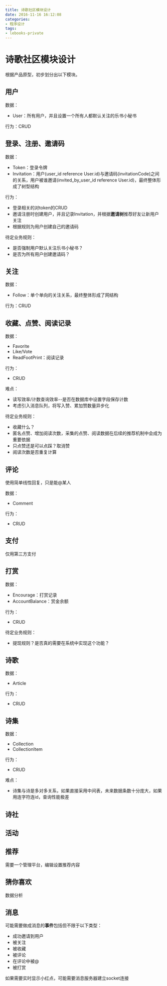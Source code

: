 ```yaml
---
title: 诗歌社区模块设计
date: 2016-11-16 16:12:08
categories: 
- 程序设计
tags:
- lebooks-private
---
```


# 诗歌社区模块设计

根据产品原型，初步划分出以下模块。

## 用户

数据：
* User：所有用户，并且设置一个所有人都默认关注的乐书小秘书

行为：CRUD

## 登录、注册、邀请码

数据：
* Token：登录令牌
* Invitation：用户(user_id reference User.id)与邀请码(invitationCode)之间的关系，用户被谁邀请(invited_by_user_id reference User.id)，最终整体形成了树型结构

行为：
* 登录相关的对token的CRUD
* 邀请注册时创建用户，并且记录Invitation，并根据**邀请树**推荐好友让新用户关注
* 根据规则为用户创建自己的邀请码

待定业务规则：
* 是否强制用户默认关注乐书小秘书？
* 是否为所有用户创建邀请码？

## 关注

数据：
* Follow：单个单向的关注关系，最终整体形成了网结构

行为：CRUD

## 收藏、点赞、阅读记录

数据：
* Favorite
* Like/Vote
* ReadFootPrint：阅读记录

行为：
* CRUD

难点：
* 读写效率/计数查询效率--是否在数据库中设置字段保存计数
* 考虑引入消息队列，将写入赞、累加赞数量异步化

待定业务规则：
* 收藏什么？
* 匿名点赞、增加阅读次数，采集的点赞、阅读数据在后续的推荐机制中会成为重要依据
* 只点赞还是可以点踩？取消赞
* 阅读次数是否重复计算

## 评论

使用简单线性回复，只是能@某人

数据：
* Comment

行为：
* CRUD

## 支付

仅用第三方支付

## 打赏

数据：
* Encourage：打赏记录
* AccountBalance：赏金余额

行为：
* CRUD

待定业务规则：
* 提现规则？是否真的需要在系统中实现这个功能？

## 诗歌

数据：
* Article

行为：
* CRUD

## 诗集

数据：
* Collection
* CollectionItem

行为：
* CRUD

难点：
* 诗集与诗是多对多关系，如果直接采用中间表，未来数据条数十分庞大，如果用连字符连id，查询性能极差

## 诗社

## 活动

## 推荐

需要一个管理平台，编辑设置推荐内容

## 猜你喜欢

数据分析

## 消息

可能需要做成消息的**事件**包括但不限于以下类型：
* 成功邀请到用户
* 被关注
* 被收藏
* 被评论
* 在评论中被@
* 被打赏

如果需要实时显示小红点，可能需要消息服务器建立socket连接
